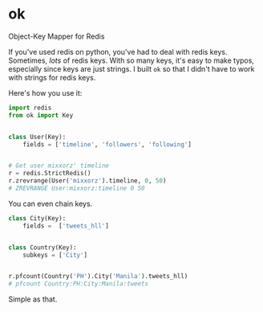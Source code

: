 # ok

Object-Key Mapper for Redis

If you've used redis on python, you've had to deal with redis keys. Sometimes,
_lots_ of redis keys. With so many keys, it's easy to make typos, especially
since keys are just strings. I built `ok` so that I didn't have to work with
strings for redis keys.

Here's how you use it:

```python
import redis
from ok import Key


class User(Key):
    fields = ['timeline', 'followers', 'following']


# Get user mixxorz' timeline
r = redis.StrictRedis()
r.zrevrange(User('mixxorz').timeline, 0, 50)
# ZREVRANGE User:mixxorz:timeline 0 50
```

You can even chain keys.

```python
class City(Key):
    fields =  ['tweets_hll']


class Country(Key):
    subkeys = ['City']


r.pfcount(Country('PH').City('Manila').tweets_hll)
# pfcount Country:PH:City:Manila:tweets
```

Simple as that.
